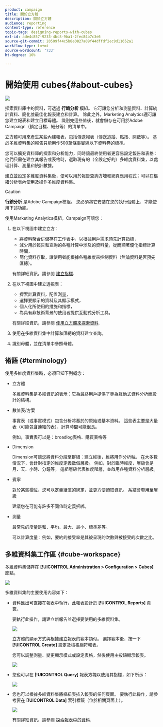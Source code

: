 ```yaml
---
product: campaign
title: 關於立方體
description: 關於立方體
audience: reporting
content-type: reference
topic-tags: designing-reports-with-cubes
exl-id: ade4c857-9233-4bc8-9ba1-2fec84b7c3e6
source-git-commit: 20509f44c5b8e0827a09f44dffdf2ec9d11652a1
workflow-type: tm+mt
source-wordcount: '733'
ht-degree: 10%

---
```


# 開始使用 cubes{#about-cubes}

![](../../assets/common.svg)

探索資料庫中的資料，可透過 **行銷分析** 模組。 它可讓您分析和測量資料、計算統計資料、簡化並最佳化報表建立和計算。 除此之外，Marketing Analytics還可讓您建立報表和建立目標母體。 識別完這些值後，就會儲存在可用於Adobe Campaign（鎖定目標、細分等）的清單中。

立方體可用來產生某些內建報表，包括傳送報表（傳送追蹤、點按、開啟等）。 基於多維資料集的報告只能用作500萬條事實線以下資料卷的標準。

您可以擴充資料庫的探索和分析能力，同時讓最終使用者更容易設定報告和表格：他們只需在建立其報告或表格時，選取現有的（全設定好的）多維度資料集，以處理計算、測量和統計數據。

建立並設定多維度資料集後，便可以用於報告查詢方塊和網頁應用程式；可以在樞紐分析表內使用及操作多維度資料集。

>[!CAUTION]
>
>**行銷分析** 是Adobe Campaign模組。 您必須將它安裝在您的執行個體上，才能使用下述功能。

使用Marketing Analytics模組，Campaign可讓您：

1. 在以下視圖中建立立方：

   * 將資料聚合併儲存在工作表中，以根據用戶需求預先計算指標，
   * 減少用於報告和查詢的各種計算中涉及的資料量，從而顯著優化指標計算時間，
   * 簡化資料存取，讓使用者能根據各種維度來控制資料（無論資料是否預先匯總）。

   有關詳細資訊，請參閱 [建立指標](../../reporting/using/creating-indicators.md).

1. 在以下視圖中建立透視表：

   * 探索計算資料，配置測量，
   * 選擇要顯示的資料及其顯示模式，
   * 個人化所使用的措施和指標，
   * 為具有非技術背景的使用者提供互動式分析工具。

   有關詳細資訊，請參閱 [使用立方體來探索資料](../../reporting/using/using-cubes-to-explore-data.md).

1. 使用在多維資料集中計算和匯總的資料建立查詢。
1. 識別母體，並在清單中參照母體。

## 術語 {#terminology}

使用多維度資料集時，必須已知下列概念：

* 立方體

   多維資料集是多維資訊的表示：它為最終用戶提供了專為互動式資料分析而設計的結構。

* 數值表/方案

   事實表（或事實模式）包含分析將基於的原始或基本資料。 這些表主要是大量表（可能包含連結的表），計算時間可能很長。

   例如，事實表可以是：broadlog表格、購買表格等

* Dimension

   Dimension可讓您將資料分段至群組：建立維後，維將用作分析軸。 在大多數情況下，會針對指定的維度定義數個層級。 例如，對於臨時維度，層級會是月、天、小時、分鐘等。 這組層級代表維度階層，並啟用各種資料分析層級。

* 賓寧

   對於某些欄位，您可以定義組值的綁定，並更方便讀取資訊。 系結會套用至層級

   建議您在可能有許多不同值時定義捆綁。

* 測量

   最常見的度量是和、平均、最大、最小、標準差等。

   可以計算度量：例如，要約的接受率是其被呈現的次數與被接受的次數之比。

## 多維資料集工作區 {#cube-workspace}

多維資料集儲存在 **[!UICONTROL Administration > Configuration > Cubes]** 節點。

![](assets/s_advuser_cube_node.png)

多維資料集的主要使用內容如下：

* 資料匯出可直接在報表中執行，此報表設計於 **[!UICONTROL Reports]** 頁簽。

   要執行此操作，請建立新報告並選擇要使用的多維資料集。

   ![](assets/cube_create_new.png)

   立方體的顯示方式與根據建立報表的範本類似。 選擇範本後，按一下 **[!UICONTROL Create]** 設定及檢視相符報表。

   您可以調整測量、變更顯示模式或設定表格，然後使用主按鈕顯示報表。

   ![](assets/cube_display_new.png)

* 您也可以在 **[!UICONTROL Query]** 報表方塊以使用其指標，如下所示：

   ![](assets/s_advuser_query_using_a_cube.png)

* 您也可以根據多維資料集將樞紐表插入報表的任何頁面。 要執行此操作，請參考要在 **[!UICONTROL Data]** 索引標籤（位於相關頁面上）。

   ![](assets/s_advuser_cube_in_report.png)

   有關詳細資訊，請參閱 [探索報表中的資料](../../reporting/using/using-cubes-to-explore-data.md#exploring-the-data-in-a-report).
